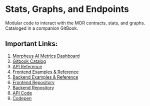 # Stats, Graphs, and Endpoints
Modular code to interact with the MOR contracts, stats, and graphs.  Cataloged in a companion GitBook.

## Important Links:

1) [Morpheus AI Metrics Dashboard](https://mor-explorer-frontend.pages.dev/supply)
2) [Gitbook Catalog](https://nirmaans-organization.gitbook.io/morpheus-metrics-dashboard)
2) [API Reference](https://nirmaans-organization.gitbook.io/morpheus-metrics-dashboard/api-reference/introduction)
3) [Frontend Examples & Reference](https://nirmaans-organization.gitbook.io/morpheus-metrics-dashboard/frontend/markdown)
4) [Backend Examples & Reference](https://nirmaans-organization.gitbook.io/morpheus-metrics-dashboard/backend/api-helpers)
5) [Frontend Repository](https://github.com/NirmaanAI/stats-graphs-and-endpoints/tree/main/morpheus-metrics-dashboard-frontend)
6) [Backend Repository](https://github.com/NirmaanAI/stats-graphs-and-endpoints/tree/main/morpheus-metrics-dashboard)
7) [API Code](https://github.com/NirmaanAI/stats-graphs-and-endpoints/blob/main/morpheus-metrics-dashboard/main.py)
8) [Codepen](https://codepen.io/collection/VYopJj)
